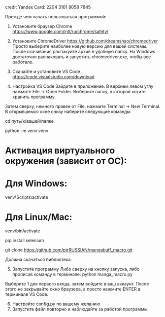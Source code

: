 credit Yandex Card: 2204 3101 8058 7845

Прежде чем начать пользоваться программой:

1. Установите браузер Chrome
https://www.google.com/intl/ru/chrome/safety/

2. Установите ChromeDriver
https://github.com/dreamshao/chromedriver
Просто выберите наиболее новую версию для вашей системы. После скачивания распакуйте архив в удобную папку. На Windows достаточно распаковать и запустить chromedriver.exe, чтобы все работало.

3. Скачайте и установите VS Code
https://code.visualstudio.com/download

4. Настройка VS Code
Зайдите в приложение.
В верхнем левом углу нажмите File -> Open Folder.
Выберите папку, в которой хотите хранить программу.

Затем сверху, немного правее от File, нажмите Terminal -> New Terminal.
В открывшемся окне снизу наберите следующие команды:

cd путь/к/вашей/папке

python -m venv venv

# Активация виртуального окружения (зависит от ОС):
# Для Windows:
venv\Scripts\activate
# Для Linux/Mac:
venv/bin/activate

pip install selenium

git clone https://github.com/ptrRUSSIAN/mangabuff_macro.git

Должна скачаться библиотека.

5. Запустите программу
Либо сверху на кнопку запуска, либо прописав команду в терминале:
python manga_macro.py

Выберите 1 для первого входа, затем войдите в ваш аккаунт.
После этого не закрывайте окно браузера, а просто нажмите ENTER в терминале VS Code.

6. Настройте config.py по вашему желанию
7. Запустите файл повторно и наблюдайте за работой программы.
